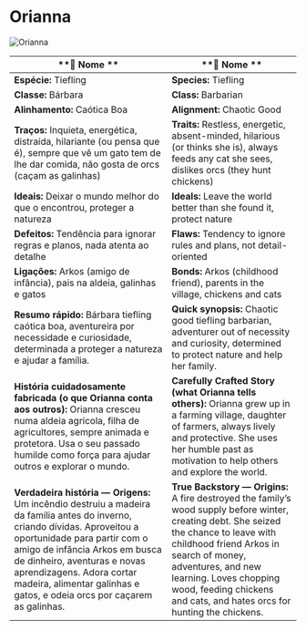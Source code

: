# Orianna

![Orianna](pc_orianna.jpg)

| **🧙 Nome **                                                                                                                                                                                                                                                                                                                       | **🧙 Nome **                                                                                                                                                                                                                                                                                                |
| ---------------------------------------------------------------------------------------------------------------------------------------------------------------------------------------------------------------------------------------------------------------------------------------------------------------------------------- | ----------------------------------------------------------------------------------------------------------------------------------------------------------------------------------------------------------------------------------------------------------------------------------------------------------- |
| **Espécie:** Tiefling                                                                                                                                                                                                                                                                                                              | **Species:** Tiefling                                                                                                                                                                                                                                                                                       |
| **Classe:** Bárbara                                                                                                                                                                                                                                                                                                                | **Class:** Barbarian                                                                                                                                                                                                                                                                                        |
| **Alinhamento:** Caótica Boa                                                                                                                                                                                                                                                                                                       | **Alignment:** Chaotic Good                                                                                                                                                                                                                                                                                 |
| **Traços:** Inquieta, energética, distraída, hilariante (ou pensa que é), sempre que vê um gato tem de lhe dar comida, não gosta de orcs (caçam as galinhas)                                                                                                                                                                       | **Traits:** Restless, energetic, absent-minded, hilarious (or thinks she is), always feeds any cat she sees, dislikes orcs (they hunt chickens)                                                                                                                                                             |
| **Ideais:** Deixar o mundo melhor do que o encontrou, proteger a natureza                                                                                                                                                                                                                                                          | **Ideals:** Leave the world better than she found it, protect nature                                                                                                                                                                                                                                        |
| **Defeitos:** Tendência para ignorar regras e planos, nada atenta ao detalhe                                                                                                                                                                                                                                                       | **Flaws:** Tendency to ignore rules and plans, not detail-oriented                                                                                                                                                                                                                                          |
| **Ligações:** Arkos (amigo de infância), pais na aldeia, galinhas e gatos                                                                                                                                                                                                                                                          | **Bonds:** Arkos (childhood friend), parents in the village, chickens and cats                                                                                                                                                                                                                              |
| **Resumo rápido:** Bárbara tiefling caótica boa, aventureira por necessidade e curiosidade, determinada a proteger a natureza e ajudar a família.                                                                                                                                                                                  | **Quick synopsis:** Chaotic good tiefling barbarian, adventurer out of necessity and curiosity, determined to protect nature and help her family.                                                                                                                                                           |
| **História cuidadosamente fabricada (o que Orianna conta aos outros):** Orianna cresceu numa aldeia agrícola, filha de agricultores, sempre animada e protetora. Usa o seu passado humilde como força para ajudar outros e explorar o mundo.                                                                                       | **Carefully Crafted Story (what Orianna tells others):** Orianna grew up in a farming village, daughter of farmers, always lively and protective. She uses her humble past as motivation to help others and explore the world.                                                                              |
| **Verdadeira história — Origens:** Um incêndio destruiu a madeira da família antes do inverno, criando dívidas. Aproveitou a oportunidade para partir com o amigo de infância Arkos em busca de dinheiro, aventuras e novas aprendizagens. Adora cortar madeira, alimentar galinhas e gatos, e odeia orcs por caçarem as galinhas. | **True Backstory — Origins:** A fire destroyed the family’s wood supply before winter, creating debt. She seized the chance to leave with childhood friend Arkos in search of money, adventures, and new learning. Loves chopping wood, feeding chickens and cats, and hates orcs for hunting the chickens. |



















